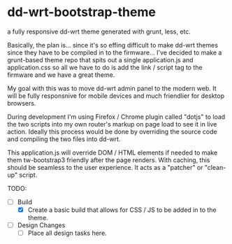 dd-wrt-bootstrap-theme
======================

a fully responsive dd-wrt theme generated with grunt, less, etc.

Basically, the plan is... since it's so effing difficult to make dd-wrt themes since they have to be compiled in to the firmware...
I've decided to make a grunt-based theme repo that spits out a single application.js and application.css so all we have to do is add the link / script tag to the
firmware and we have a great theme.

My goal with this was to move dd-wrt admin panel to the modern web.
It will be fully responsnive for mobile devices and much friendlier for desktop browsers.

During development I'm using Firefox / Chrome plugin called "dotjs" to load the two scripts into my own router's markup on page load to see it in live action.
Ideally this process would be done by overriding the source code and compiling the two files into dd-wrt.

This application.js will override DOM / HTML elements if needed to make them tw-bootstrap3 friendly after the page renders.  With caching, this should be seamless to the user experience.
It acts as a "patcher" or "clean-up" script.

TODO:
- [ ] Build
  - [x] Create a basic build that allows for CSS / JS to be added in to the theme.
- [ ] Design Changes
  - [ ] Place all design tasks here.
